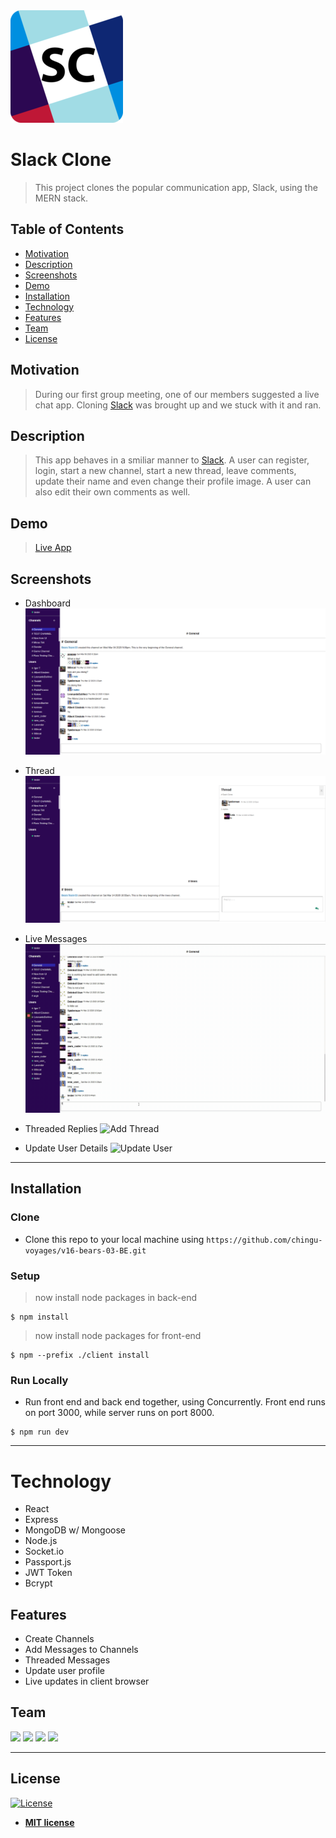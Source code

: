 <img src="assets/apple-touch-icon.png" title="Slack Clone" alt="Slack Clone">

# Slack Clone

> This project clones the popular communication app, Slack, using the MERN stack.

## Table of Contents

- [Motivation](#motivation)
- [Description](#description)
- [Screenshots](#screenshots)
- [Demo](#demo)
- [Installation](#installation)
- [Technology](#technology)
- [Features](#features)
- [Team](#team)
- [License](#license)

## Motivation

> During our first group meeting, one of our members suggested a live chat app. Cloning [Slack](https://slack.com/) was brought up and we stuck with it and ran.

## Description

> This app behaves in a smiliar manner to [Slack](https://slack.com/).  A user can register, login, start a new channel, start a new thread, leave comments, update their name and even change their profile image.  A user can also edit their own comments as well.

## Demo
> [Live App](https://slack-clone-bears-03.herokuapp.com/)

## Screenshots

- Dashboard
![Screenshot](assets/Channel-Image.png)

- Thread
![Screenshot](assets/Thread-Image.png)

- Live Messages
![Add Comment](assets/Add-Comment.gif)

- Threaded Replies
![Add Thread](assets/Add-Thread.gif)

- Update User Details
![Update User](assets/Update-User.gif)
---

## Installation

### Clone

- Clone this repo to your local machine using `https://github.com/chingu-voyages/v16-bears-03-BE.git`

### Setup

> now install node packages in back-end

```shell
$ npm install
```

>now install node packages for front-end

```shell
$ npm --prefix ./client install
```

### Run Locally

- Run front end and back end together, using Concurrently. Front end runs on port 3000, while server runs on port 8000.

```shell
$ npm run dev
```

---

# Technology

 - React
 - Express
 - MongoDB w/ Mongoose
 - Node.js
 - Socket.io
 - Passport.js
 - JWT Token
 - Bcrypt

## Features

- Create Channels
- Add Messages to Channels
- Threaded Messages
- Update user profile
- Live updates in client browser 

## Team
<a href="https://github.com/Junjpan"><img src="https://avatars1.githubusercontent.com/u/27034919?s=400&u=551e7ed956f1cd8e377221def8af1ed26606e04c&v=4" width="100"/></a>
<a href="https://github.com/rusye"><img src="https://avatars3.githubusercontent.com/u/42260235?s=60&v=4" width="100"/></a>
<a href="https://github.com/Igor333m"><img src="https://avatars1.githubusercontent.com/u/10785230?s=400&u=d04506ed02698cf2f7e3434c8397bf571bd78a52&v=4" width="100"/></a>
<a href="https://github.com/a-w-m"><img src="https://avatars2.githubusercontent.com/u/47095419?s=60&v=4" width="100"/></a>

---

## License

[![License](http://img.shields.io/:license-mit-blue.svg?style=flat-square)](http://badges.mit-license.org)

- **[MIT license](http://opensource.org/licenses/mit-license.php)**
